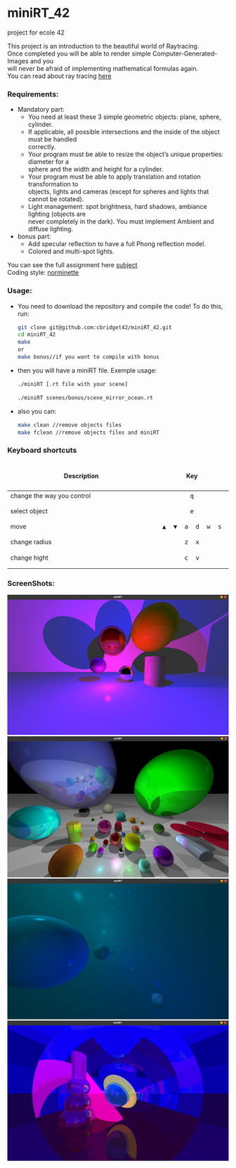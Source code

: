 # miniRT_42
project for ecole 42  
  
This project is an introduction to the beautiful world of Raytracing.  
Once completed you will be able to render simple Computer-Generated-Images and you  
will never be afraid of implementing mathematical formulas again.  
You can read about ray tracing [here](https://en.wikipedia.org/wiki/Ray_tracing_(graphics))  
  
### Requirements:
* Mandatory part:  
  + You need at least these 3 simple geometric objects: plane, sphere, cylinder.  
  + If applicable, all possible intersections and the inside of the object must be handled  
    correctly.  
  + Your program must be able to resize the object’s unique properties: diameter for a  
    sphere and the width and height for a cylinder.  
  + Your program must be able to apply translation and rotation transformation to  
    objects, lights and cameras (except for spheres and lights that cannot be rotated).  
  + Light management: spot brightness, hard shadows, ambiance lighting (objects are  
    never completely in the dark). You must implement Ambient and diffuse lighting.  
* bonus part:  
  + Add specular reflection to have a full Phong reflection model.  
  + Colored and multi-spot lights.  
  
You can see the full assignment here [subject](https://github.com/cbridget42/miniRT_42/blob/main/subject/en.subject.pdf)  
Coding style: [norminette](https://github.com/cbridget42/miniRT_42/blob/main/subject/en.norm.pdf)  
  
### Usage:
* You need to download the repository and compile the code! To do this, run:
	```bash
	git clone git@github.com:cbridget42/miniRT_42.git
	cd miniRT_42
	make
	or
	make bonus//if you want to compile with bonus
	```
* then you will have a miniRT file. Exemple usage:
	```bash
	./miniRT [.rt file with your scene]
	```
  
	```bash
	./miniRT scenes/bonus/scene_mirror_ocean.rt
	```
* also you can:
	```bash
	make clean //remove objects files
	make fclean //remove objects files and miniRT
	```
  
### Keyboard shortcuts
<table width="100%">
<thead>
<tr>
<td width="65%" height="60px" align="center" cellpadding="0">
<strong>Description</strong>
</td>
<td width="10%" align="center" cellpadding="0">
<span style="width:70px">&nbsp;</span><strong>Key</strong><span style="width:50px">&nbsp;</span>
</td>
</tr>
</thead>
<tbody>
<tr>
<td valign="top" height="30px">change the way you control</td>
<td valign="top" align="center"><kbd>&nbsp;q&nbsp;</kbd></td>
</tr>
<tr>
<td valign="top" height="30px">select object</td>
<td valign="top" align="center"><kbd>&nbsp;e&nbsp;</kbd></td>
</tr>
<tr>
<td valign="top" height="30px">move</td>
<td valign="top" align="center"><kbd>&nbsp;▲&nbsp;</kbd><kbd>&nbsp;▼&nbsp;</kbd><kbd>&nbsp;a&nbsp;</kbd><kbd>&nbsp;d&nbsp;</kbd><kbd>&nbsp;w&nbsp;</kbd><kbd>&nbsp;s&nbsp;</kbd></td>
</tr>
<tr>
<td valign="top" height="30px">change radius</td>
<td valign="top" align="center"><kbd>&nbsp;z&nbsp;</kbd><kbd>&nbsp;x&nbsp;</kbd></td>
</tr>
<tr>
<td valign="top" height="30px">change hight</td>
<td valign="top" align="center"><kbd>&nbsp;c&nbsp;</kbd><kbd>&nbsp;v&nbsp;</kbd></td>
</tr>
<tr>
</tbody>
</table>
  
### ScreenShots:
![image](https://github.com/cbridget42/miniRT_42/blob/main/images/Screenshot%20from%202022-11-17%2013-10-47.png)
![image](https://github.com/cbridget42/miniRT_42/blob/main/images/Screenshot%20from%202022-11-17%2023-28-49.png)
![image](https://github.com/cbridget42/miniRT_42/blob/main/images/Screenshot%20from%202022-11-17%2013-15-03.png)
![image](https://github.com/cbridget42/miniRT_42/blob/main/images/Screenshot%20from%202022-11-17%2013-13-09.png)
  